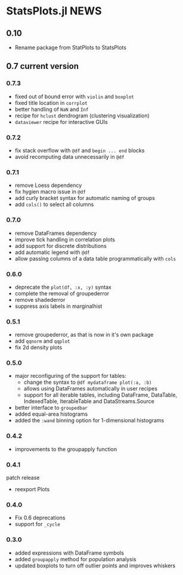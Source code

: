 
# StatsPlots.jl NEWS
## 0.10
- Rename package from StatPlots to StatsPlots


## 0.7 current version

### 0.7.3

- fixed out of bound error with `violin` and `boxplot`
- fixed title location in `corrplot`
- better handling of `NaN` and `Inf`
- recipe for `hclust` dendrogram (clustering visualization)
- `dataviewer` recipe for interactive GUIs

### 0.7.2

- fix stack overflow with `@df` and `begin ... end` blocks
- avoid recomputing data unnecessarily in `@df`

### 0.7.1

- remove Loess dependency
- fix hygien macro issue in `@df`
- add curly bracket syntax for automatic naming of groups
- add `cols()` to select all columns

### 0.7.0
- remove DataFrames dependency
- improve tick handling in correlation plots
- add support for discrete distributions
- add automatic legend with `@df`
- allow passing columns of a data table programmatically with `cols`

### 0.6.0
- deprecate the `plot(df, :x, :y)` syntax
- complete the removal of groupederror
- remove shadederror
- suppress axis labels in marginalhist

### 0.5.1
- remove groupederror, as that is now in it's own package
- add `qqnorm` and `qqplot`
- fix 2d density plots

### 0.5.0
- major reconfiguring of the support for tables:
    - change the syntax to `@df mydataframe plot(:a, :b)`
    - allows using DataFrames automatically in user recipes
    - support for all iterable tables, including DataFrame, DataTable, IndexedTable, IterableTable and DataStreams.Source
- better interface to `groupedbar`
- added equal-area histograms
- added the `:wand` binning option for 1-dimensional histograms

### 0.4.2
- improvements to the groupapply function

### 0.4.1
patch release
- reexport Plots

### 0.4.0
- Fix 0.6 deprecations
- support for `_cycle`

### 0.3.0
- added expressions with DataFrame symbols
- added `groupapply` method for population analysis
- updated boxplots to turn off outlier points and improves whiskers

